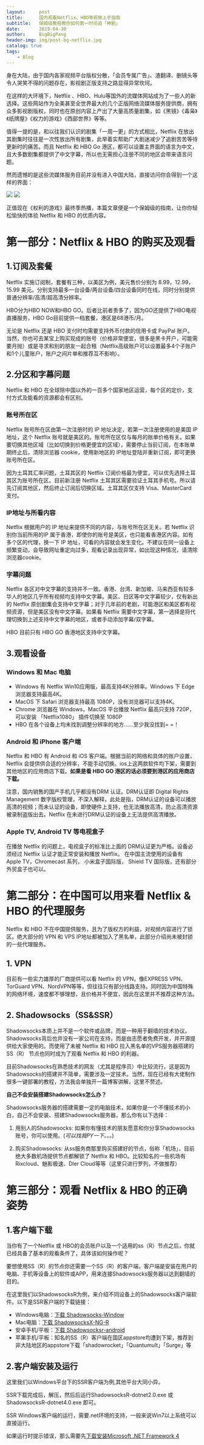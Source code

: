 ```yaml
---
layout:     post
title:      国内观看Netflix、HBO等视频上手指南
subtitle:   保姆级教程教你如何第一时间追「神剧」
date:       2019-04-30
author:     BigBigPang
header-img: img/post-bg-netflix.jpg
catalog: true
tags:
    - Blog
---
```

身在大陆，由于国内各家视频平台版权分散，「会员专属广告」、渣翻译、删镜头等令人哭笑不得的问题存在，影视剧正版支持之路显得异常坎坷。

在这样的大环境下，Netflix 、HBO、Hulu等国外的流媒体网站成为了一些人的新选择。这些网站作为全美甚至全世界最大的几个正版网络流媒体服务提供商，拥有众多影视剧版权，同时也在原创内容上产出了大量高质量剧集，如《黑镜》《毒枭》《纸牌屋》《权力的游戏》《西部世界》等等。

值得一提的是，和以往我们认识的剧集「一周一更」的方式相比，Netflix 在放出其剧集时往往是一次性放出所有剧集，此举着实帮助广大剧迷减少了追剧苦苦等待更新时的痛苦。而且 Netflix 和 HBO Go 港区，都可以设置主界面的语言为中文，且大多数剧集都提供了中文字幕，所以也无需担心注册不同的地区会带来语言问题。

然而遗憾的是这些流媒体服务目前并没有进入中国大陆，直接访问你会得到一个这样的界面：

![](https://i.loli.net/2019/04/30/5cc855f574b00.png)
![](https://i.loli.net/2019/04/30/5cc8564dcf7a1.png)

正值现在《权利的游戏》最终季热播，本篇文章便是一个保姆级的指南，让你你轻松愉快的体验 Netflix 和 HBO 的优质内容。

# 第一部分：Netflix & HBO 的购买及观看

## 1.订阅及套餐

Netflix 实施订阅制，套餐有三种，以美区为例，美元售价分别为 8.99，12.99， 15.99 美元。分别支持最多一台设备/两台设备/四台设备同时在线，同时分别提供普通分辨率/高清/超高清分辨率。

HBO分为HBO NOW和HBO GO。后者比前者贵多了，因为GO还提供了HBO电视直播服务，HBO Go目前提供一档套餐，港区是68港币/月。

无论是 Netflix 还是 HBO 支付时均需要支持外币付款的信用卡或 PayPal 账户。当然，你也可去某宝上购买现成的账号（价格非常便宜，很多是黑卡开户，可能需要月抛）或是寻求和别的朋友一起合租（Netflix高级账户可以设置最多4个子账户和1个儿童账户，账户之间片单和推荐互不影响）。

## 2.分区和字幕问题

Netflix 和 HBO 在全球除中国以外的一百多个国家地区运营，每个区的定价，支付方式及能看的资源都会有区别。

### 账号所在区
Netflix 账号所在区由第一次注册时的 IP 地址决定，若第一次注册使用的是美国 IP 地址，这个 Netflix 账号就是美区的。账号所在区仅与每月的账单价格有关。如果要切换其他区域（比如切换到价格更便宜的区域），需要停止当前订阅，在本账单期终止后，清除浏览器 cookie，使用新地区的 IP地址登陆并重新订阅，即可更换账号所在区。

因为土耳其汇率问题，土耳其区的 Netflix 订阅价格最为便宜，可以优先选择土耳其区为账号所在区。目前新注册 Netflix 土耳其区需要验证土耳其手机号。所以请先订阅其他区，然后终止订阅后切换区域。土耳其区仅支持 Visa、MasterCard 支付。

### IP地址与所看内容
Netflix 根据用户的 IP 地址来提供不同的内容，与账号所在区无关。若 Netflix 识别你当前所用的IP 属于香港，即使你的账号是美区，也只能看香港区内容。如有多个区的代理，换一下 IP 地址，可看的内容就会发生变化。不建议在同一设备上频繁变动，会导致网址重定向过多，观看记录出现异常，如出现这种情况，请清除浏览器cookie。

### 字幕问题
Netflix 各区对中文字幕的支持并不一致。香港、台湾、新加坡、马来西亚有较多华人的地区几乎所有视频均支持中文字幕。美区、日区等中文字幕较少，仅有新出的 Netflix 原创剧集会支持中文字幕；对于几年前的老剧，可能港区和美区都有视频资源，但是美区没有中文字幕。如果看 Netflix 需要中文字幕，第一选择是将代理切换到上述支持中文字幕的地区，或者手动添加字幕/双字幕。

HBO 目前只有 HBO GO 香港地区支持中文字幕。

## 3.观看设备

### Windows 和 Mac 电脑
* Windows 有 Netflix Win10应用版，最高支持4K分辨率。Windows 下 Edge 浏览器支持最高4K。
* MacOS 下 Safari 浏览器支持最高 1080P，没有浏览器可以支持4K。
* Chrome 浏览器在 Windows，MacOS 平台播放 Netflix 最高只支持 720P，可以安装 「Netflix1080」 插件切换至 1080P
* HBO 在各个设备上均未找到调整分辨率的地方……至少我没找到= =！

### Android 和 iPhone 客户端
Netflix 和 HBO 有 Android 和 iOS 客户端。根据当前的网络和具体的账户设置，Netflix 会提供供合适的分辨率，不能手动切换。ios上这两款软件均下架，需要到其他地区的应用商店下载。**如果是看 HBO GO 港区的话必须要到港区的应用商店下载。**

注意，国内销售的国产手机几乎都没有DRM 认证。DRM认证即 Digital Rights Management 数字版权管理，不深入解释，此处是指，DRM认证的设备可以播放高清的视频；而未认证的设备，即使硬件上支持，也无法播放高清，防止高清资源被录制盗版出去。Netflix 在未进行DRM认证的设备上无法提供高清播放。

### Apple TV, Android TV 等电视盒子
在播放 Netflix 的问题上，电视盒子的标准比上面的 DRM认证更为严格。设备必须经过 Netflix 认证才能正常安装和播放 Netflix。 在中国主流使用的设备有 Apple TV，Chromecast 系列， 小米盒子国际版， Shield TV 国际版，还有部分外贸盒子也可以。

# 第二部分：在中国可以用来看 Netflix & HBO 的代理服务

Netflix 和 HBO 不在中国提供服务，且为了版权方的利益，对视频内容进行了锁区。绝大部分的 VPN 和 VPS IP地址都被加入了黑名单，此部分介绍尚未被封锁的一些代理服务。

## 1. VPN

目前有一些实力雄厚的厂商提供可以看 Netflix 的 VPN，像EXPRESS VPN、TorGuard VPN、NordVPN等等，但往往只有部分线路支持。同时因为中国特殊的网络环境，速度都不够理想，且价格并不便宜，因此在这里并不推荐这种方法。

## 2. Shadowsocks（SS&SSR）

Shadowsocks本质上并不是一个软件或品牌，而是一种用于翻墙的技术协议。Shadowsocks背后也并没有一家公司在支持，而是由志愿者免费开发，并开源提供给大家使用的。而使用了未被 Netflix 和 HBO 拉入黑名单的VPS服务器搭建的 SS（R） 节点也同时成为了观看 Netflix 和 HBO 的利器。

目前Shadowsocks在熟悉技术的网友（尤其是程序员）中比较流行，这是因为Shadowsocks的搭建并不简单，需要涉及一定技术。当然，现在已经有大佬制作很多一键部署的教程，方法我会单独开一篇博客讲解，这里不赘述。

**自己不会安装搭建Shadowsocks怎么办？**

Shadowsocks服务器的搭建需要一定的电脑技术，如果你是一个不懂技术的小白，自己不会安装、搭建Shadowsocks服务器，那么你有以下选择：

1. 用别人的Shadowsocks: 
如果你有懂技术的朋友愿意和你分享Shadowsocks账号，你可以使用。(*可以找我PY一下。。。*)

2. 购买Shadowsocks:
从ss服务商那里购买搭建好的节点，俗称「机场」，目前绝大多数机场提供节点都解锁了 Netflix 和 HBO。比较知名的一些机场有 Rixcloud、魅影极速、Dler Cloud等等（这里只进行罗列，不做推荐）

# 第三部分：观看 Netflix & HBO 的正确姿势

## 1.客户端下载

当你有了一个Netflix 或 HBO的会员账户以及一个适用的ss（R）节点之后，你就已经具备了基本的观看条件了，具体该如何操作呢？

要想使用SS（R）的节点你还需要一个SS（R）的客户端，客户端是安装在用户的电脑、手机等设备上的软件或APP，用来连接Shadowsocks服务器以达到翻墙的目的。

在这里我们以ShadowsocksR为例，来介绍不同设备上的Shadowsocks客户端软件。以下是SSR客户端的下载链接：

* Windows电脑：[下载 Shadowsocks-Window](https://github.com/shadowsocksrr/shadowsocksr-csharp/releases)
* Mac电脑：[下载 ShadowsocksX-NG-R](https://github.com/qinyuhang/ShadowsocksX-NG-R/releases)
* 安卓手机/平板：[下载 Shadowsocksr-android](https://github.com/shadowsocksrr/shadowsocksr-android/releases)
* 苹果手机/平板：知名的SS（R）客户端在国区appstore均遭到下架，推荐到非大陆地区的appstore下载「shadowrocket」「Quantumult」「Surge」等

## 2.客户端安装及运行

这里我们以Windows平台下的SSR客户端为例,其他平台大同小异。

SSR下载完成后，解压，然后后运行ShadowsocksR-dotnet2.0.exe 或 ShadowsocksR-dotnet4.0.exe 即可。

SSR Windows客户端的运行，需要.net环境的支持，一般来说Win7以上系统可以直接运行。

如果运行时提示错误，那么需要先[下载安装Microsoft .NET Framework 4](https://www.microsoft.com/zh-cn/download/details.aspx?id=17718)










